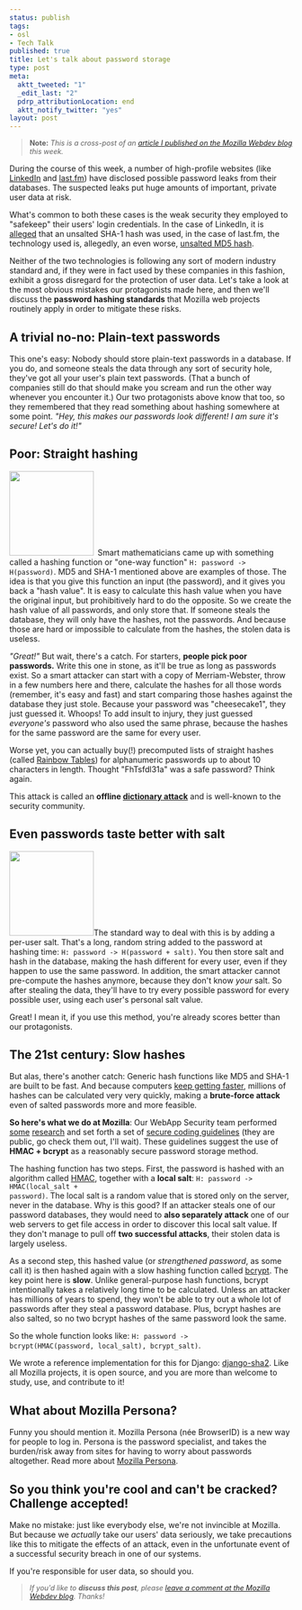 ```yaml
--- 
status: publish
tags: 
- osl
- Tech Talk
published: true
title: Let's talk about password storage
type: post
meta: 
  aktt_tweeted: "1"
  _edit_last: "2"
  pdrp_attributionLocation: end
  aktt_notify_twitter: "yes"
layout: post
---
```

<blockquote style="font-size:90%"><strong>Note:</strong> <em>This is a cross-post of an <a href="http://blog.mozilla.org/webdev/2012/06/08/lets-talk-about-password-storage/">article I published on the Mozilla Webdev blog</a> this week.</em></blockquote>


During the course of this week, a number of high-profile websites (like <a href="http://blog.linkedin.com/2012/06/06/updating-your-password-on-linkedin-and-other-account-security-best-practices/">LinkedIn</a> and <a href="http://www.last.fm/passwordsecurity?tag=mncol;txt">last.fm</a>) have disclosed possible password leaks from their databases. The suspected leaks put huge amounts of important, private user data at risk.

What's common to both these cases is the weak security they employed to "safekeep" their users' login credentials. In the case of LinkedIn, it is <a href="http://leakedin.org">alleged</a> that an unsalted SHA-1 hash was used, in the case of last.fm, the technology used is, allegedly, an even worse, <a href="http://www.reddit.com/r/netsec/comments/upyu4/lastfm_password_security_update_we_are_currently/c4xj1dw">unsalted MD5 hash</a>.

Neither of the two technologies is following any sort of modern industry standard and, if they were in fact used by these companies in this fashion, exhibit a gross disregard for the protection of user data. Let's take a look at the most obvious mistakes our protagonists made here, and then we'll discuss the <strong>password hashing standards</strong> that Mozilla web projects routinely apply in order to mitigate these risks.
<!--more-->
<h2>A trivial no-no: Plain-text passwords</h2>
This one's easy: Nobody should store plain-text passwords in a database. If you do, and someone steals the data through any sort of security hole, they've got all your user's plain text passwords. (That a bunch of companies still do that should make you scream and run the other way whenever you encounter it.) Our two protagonists above know that too, so they remembered that they read something about hashing somewhere at some point. <em>"Hey, this makes our passwords look different! I am sure it's secure! Let's do it!"</em>

<h2>Poor: Straight hashing</h2>
<a href="http://blog.mozilla.org/webdev/files/2012/06/wonka-md5.jpg"><img src="http://blog.mozilla.org/webdev/files/2012/06/wonka-md5-150x150.jpg" alt="" title="Condescending Wonka disapproves of straight hashing" width="150" height="150" class="alignleft size-thumbnail wp-image-2787" style="margin-right:.5em" /></a>Smart mathematicians came up with something called a hashing function or "one-way function" <code>H: password -> H(password)</code>. MD5 and SHA-1 mentioned above are examples of those. The idea is that you give this function an input (the password), and it gives you back a "hash value". It is easy to calculate this hash value when you have the original input, but prohibitively hard to do the opposite. So we create the hash value of all passwords, and only store that. If someone steals the database, they will only have the hashes, not the passwords. And because those are hard or impossible to calculate from the hashes, the stolen data is useless.

<em>"Great!"</em> But wait, there's a catch. For starters, <strong>people pick poor passwords.</strong> Write this one in stone, as it'll be true as long as passwords exist. So a smart attacker can start with a copy of Merriam-Webster, throw in a few numbers here and there, calculate the hashes for all those words (remember, it's easy and fast) and start comparing those hashes against the database they just stole. Because your password was "cheesecake1", they just guessed it. Whoops! To add insult to injury, they just guessed <em>everyone's</em> password who also used the same phrase, because the hashes for the same password are the same for every user.

Worse yet, you can actually buy(!) precomputed lists of straight hashes (called <a href="http://en.wikipedia.org/wiki/Rainbow_tables">Rainbow Tables</a>) for alphanumeric passwords up to about 10 characters in length. Thought "FhTsfdl31a" was a safe password? Think again.

This attack is called an <strong>offline <a href="http://en.wikipedia.org/wiki/Dictionary_attack">dictionary attack</a></strong> and is well-known to the security community.

<h2>Even passwords taste better with salt</h2>
<a href="http://blog.mozilla.org/webdev/files/2012/06/steve-salt.jpg"><img src="http://blog.mozilla.org/webdev/files/2012/06/steve-salt-150x150.jpg" alt="" title="Scumbag Steve salts his passwords" width="150" height="150" class="alignright size-thumbnail wp-image-2784" /></a>The standard way to deal with this is by adding a per-user salt. That's a long, random string added to the password at hashing time: <code>H: password -> H(password + salt)</code>. You then store salt and hash in the database, making the hash different for every user, even if they happen to use the same password. In addition, the smart attacker cannot pre-compute the hashes anymore, because they don't know <em>your</em> salt. So after stealing the data, they'll have to try every possible password for every possible user, using each user's personal salt value.

Great! I mean it, if you use this method, you're already scores better than our protagonists.

<h2>The 21st century: Slow hashes</h2>
But alas, there's another catch: Generic hash functions like MD5 and SHA-1 are built to be fast. And because computers <a href="http://en.wikipedia.org/wiki/Moore%27s_law">keep getting faster</a>, millions of hashes can be calculated very very quickly, making a <strong>brute-force attack</strong> even of salted passwords more and more feasible.

<strong>So here's what we do at Mozilla</strong>: Our WebApp Security team performed <a href="http://blog.mozilla.org/webappsec/2011/05/10/sha-512-w-per-user-salts-is-not-enough/">some</a> <a href="http://blog.mozilla.org/webappsec/2011/06/01/sha-512-follow-up-and-thank-you/">research</a> and set forth a set of <a href="https://wiki.mozilla.org/WebAppSec/Secure_Coding_Guidelines#Password_Storage">secure coding guidelines</a> (they are public, go check them out, I'll wait). These guidelines suggest the use of <strong>HMAC + bcrypt</strong> as a reasonably secure password storage method.

The hashing function has two steps. First, the password is hashed with an algorithm called <a href="http://en.wikipedia.org/wiki/HMAC">HMAC</a>, together with a <strong>local salt</strong>: <code>H: password -> HMAC(local_salt + password)</code>. The local salt is a random value that is stored only on the server, never in the database. Why is this good? If an attacker steals one of our password databases, they would need to <strong>also separately attack</strong> one of our web servers to get file access in order to discover this local salt value. If they don't manage to pull off <strong>two successful attacks</strong>, their stolen data is largely useless.

As a second step, this hashed value (or <em>strengthened password</em>, as some call it) is then hashed again with a slow hashing function called <a href="http://en.wikipedia.org/wiki/Bcrypt">bcrypt</a>. The key point here is <strong>slow</strong>. Unlike general-purpose hash functions, bcrypt intentionally takes a relatively long time to be calculated. Unless an attacker has millions of years to spend, they won't be able to try out a whole lot of passwords after they steal a password database. Plus, bcrypt hashes are also salted, so no two bcrypt hashes of the same password look the same.

So the whole function looks like: <code>H: password -> bcrypt(HMAC(password, local_salt), bcrypt_salt)</code>.

We wrote a reference implementation for this for Django: <a href="https://github.com/fwenzel/django-sha2">django-sha2</a>. Like all Mozilla projects, it is open source, and you are more than welcome to study, use, and contribute to it!

<h2>What about Mozilla Persona?</h2>
Funny you should mention it. Mozilla Persona (née BrowserID) is a new way for people to log in. Persona is the password specialist, and takes the burden/risk away from sites for having to worry about passwords altogether. Read more about <a href="https://developer.mozilla.org/en/BrowserID/Quick_Setup">Mozilla Persona</a>.

<h2>So you think you're cool and can't be cracked? Challenge accepted!</h2>
Make no mistake: just like everybody else, we're not invincible at Mozilla. But because we <em>actually</em> take our users' data seriously, we take precautions like this to mitigate the effects of an attack, even in the unfortunate event of a successful security breach in one of our systems.

If you're responsible for user data, so should you.

<blockquote style="font-size:90%"><em>If you'd like to <strong>discuss this post</strong>, please <a href="http://blog.mozilla.org/webdev/2012/06/08/lets-talk-about-password-storage/#respond">leave a comment at the Mozilla Webdev blog</a>. Thanks!</em></blockquote>
